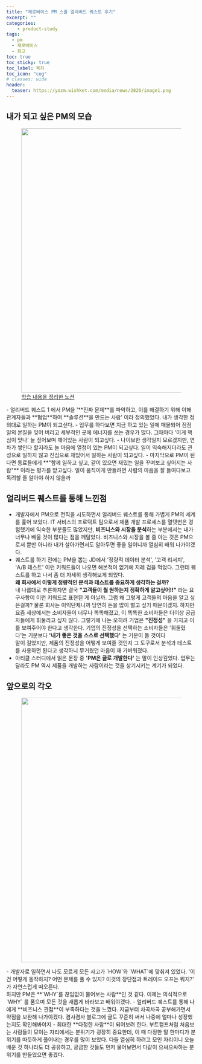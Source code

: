 ```yaml
---
title: "제로베이스 PM 스쿨 얼리버드 퀘스트 후기"
excerpt: ""
categories:
    - product-study 
tags:
  - pm
  - 제로베이스
  - 회고
toc: true
toc_sticky: true
toc_label: 목차
toc_icon: "cog"
# classes: wide
header:
  teaser: https://yozm.wishket.com/media/news/2826/image1.png
---
```


## 내가 되고 싶은 PM의 모습
<figure>
  <img src='https://github.com/user-attachments/assets/82c52a54-4dda-4793-bd09-386cfb49961e' width='700'>
  <figcaption><a href="https://grey92.notion.site/PM-Log-13f4210c96e380b68c86f9f24667c1c1?pvs=4">학습 내용을 정리한 노션</a></figcaption>
</figure>
- 얼리버드 퀘스트 1 에서 PM을 '**진짜 문제**를 파악하고, 이를 해결하기 위해 이해 관계자들과 **협업**하여 **솔루션**을 만드는 사람' 이라 정의했었다. 내가 생각한 정의대로 일하는 PM이 되고싶다. 
- 업무를 하다보면 지금 하고 있는 일에 매몰되어 점점 일의 본질을 잊어 버리고 세부적인 곳에 에너지를 쓰는 경우가 많다. 그때마다 '이게 핵심이 맞나' 늘 짚어보며 깨어있는 사람이 되고싶다.
- 나이브한 생각일지 모르겠지만, 연차가 쌓인다 할지라도 늘 마음에 열정이 있는 PM이 되고싶다. 일이 익숙해지더라도 관성으로 일하지 않고 진심으로 재밌어서 일하는 사람이 되고싶다. 
- 마지막으로 PM이 된다면 동료들에게 **"함께 일하고 싶고, 같이 있으면 재밌는 일을 꾸며보고 싶어지는 사람"** 이라는 평가를 받고싶다. 일이 움직이게 만들려면 사람의 마음을 잘 들여다보고 독려할 줄 알아야 하지 않을까

## 얼리버드 퀘스트를 통해 느낀점
- 개발자에서 PM으로 전직을 시도하면서 얼리버드 퀘스트를 통해 가볍게 PM의 세계를 훑어 보았다. IT 서비스의 프로덕트 팀으로서 제품 개발 프로세스를 열댓번은 경험했기에 익숙한 부분들도 많았지만, **비즈니스와 시장을 분석**하는 부분에서는 내가 너무나 배울 것이 많다는 점을 깨달았다. 비즈니스와 시장을 볼 줄 아는 것은 PM으로서 뿐만 아니라 내가 살아가면서도 알아두면 좋을 일이니까 열심히 배워 나가야겠다.
- 퀘스트를 하기 전에는 PM을 뽑는 JD에서 '정량적 데이터 분석', '고객 리서치', 'A/B 테스트' 이런 키워드들이 나오면 해본적이 없기에 지레 겁을 먹었다. 그런데 퀘스트를 하고 나서 좀 더 자세히 생각해보게 되었다. <br>
  **왜 회사에서 이렇게 정량적인 분석과 테스트를 중요하게 생각하는 걸까?** <br>
  내 나름대로 추론하자면 결국 **"고객들이 뭘 원하는지 정확하게 알고싶어!!"** 라는 요구사항이 이런 키워드로 표현된 게 아닐까. 그럼 왜 그렇게 고객들의 마음을 알고 싶은걸까? 물론 회사는 이익단체니까 당연히 돈을 많이 벌고 싶기 때문이겠지. 하지만 요즘 세상에서는 소비자들이 너무나 똑똑해졌고, 이 똑똑한 소비자들은 더이상 공급자들에게 휘둘리고 싶지 않다. 그렇기에 나는 오히려 기업은 **"진정성"** 을 가지고 이를 보여주어야 한다고 생각한다. 기업의 진정성을 선택하는 소비자들은 '휘둘렸다'는 기분보다 **'내가 좋은 것을 스스로 선택했다'** 는 기분이 들 것이다 <br>
  말이 길었지만, 제품의 진정성을 어떻게 보여줄 것인지 그 도구로서 분석과 테스트를 사용하면 된다고 생각하니 무거웠던 마음이 꽤 가벼워졌다. 
- 아티클 스터디에서 읽은 문장 중 **'PM은 글로 개발한다'** 는 말이 인상깊었다. 업무는 달라도 PM 역시 제품을 개발하는 사람이라는 것을 상기시키는 계기가 되었다. 

## 앞으로의 각오
<figure>
  <img src='https://cdn.pixabay.com/photo/2022/07/24/11/35/women-7341444_1280.jpg' width='700'>
</figure>
- 개발자로 일하면서 나도 모르게 모든 사고가 `HOW`와 `WHAT`에 맞춰져 있었다. '이건 어떻게 동작하지? 어떤 문제를 풀 수 있지? 이것의 장단점과 트레이드 오프는 뭐지?' 가 자연스럽게 떠오른다. <br>
  하지만 PM은 **`WHY`를 끊임없이 물어보는 사람**인 것 같다. 이제는 의식적으로 `WHY` 를 품으며 모든 것을 새롭게 바라보고 배워야겠다. 
- 얼리버드 퀘스트를 통해 나에게 **비즈니스 관점**이 부족하다는 것을 느꼈다. 지금부터 차곡차곡 공부해가면서 약점을 보완해 나가야겠다. 겸사겸사 블로그에 글도 꾸준히 써서 나중에 얼마나 성장했는지도 확인해봐야지
- 최대한 **다정한 사람**이 되어보려 한다. 부트캠프처럼 처음보는 사람들이 모이는 자리에서는 분위기가 굉장히 중요한데, 이 때 다정한 말 한마디가 분위기를 따듯하게 풀어내는 경우를 많이 보았다. 다들 열심히 하려고 모인 자리이니 오늘 배운 것 하나라도 더 공유하고, 궁금한 것들도 먼저 물어보면서 다같이 으쌰으쌰하는 분위기를 만들었으면 좋겠다.